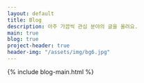 ```yaml
---
layout: default
title: Blog
description: 아주 가끔씩 관심 분야의 글을 올려요.
main: true
blog: true
project-header: true
header-img: "/assets/img/bg6.jpg"
---
```


{% include blog-main.html %}